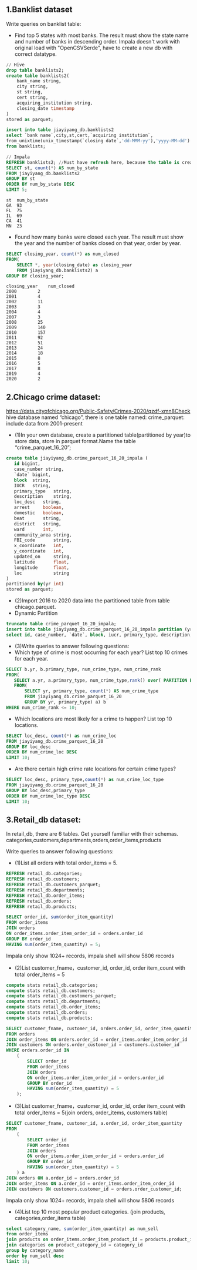 ## 1.Banklist dataset
Write queries on banklist table:
- Find top 5 states with most banks. The result must show the state name and number of banks in descending order.
Impala doesn't work with original load with "OpenCSVSerde", have to create a new db with correct datatype.
```sql
// Hive
drop table banklists2;
create table banklists2(
    bank_name string,
    city string,
    st string,
    cert string,
    acquiring_institution string,
    closing_date timestamp
)
stored as parquet;

insert into table jiayiyang_db.banklists2
select `bank name`,city,st,cert,`acquiring institution`, 
from_unixtime(unix_timestamp(`closing date`,'dd-MMM-yy'),'yyyy-MM-dd')
from banklists;

// Impala
REFRESH banklists2; //Must have refresh here, because the table is created by Hive
SELECT st, count(*) AS num_by_state
FROM jiayiyang_db.banklists2
GROUP BY st
ORDER BY num_by_state DESC
LIMIT 5;
```
```
st	num_by_state	
GA	93	
FL	75	
IL	69	
CA	41	
MN	23	
```
- Found how many banks were closed each year. The result must show the year and the number of banks closed on that year, order by year.
```sql
SELECT closing_year, count(*) as num_closed
FROM(
    SELECT *, year(closing_date) as closing_year
    FROM jiayiyang_db.banklists2) a
GROUP BY closing_year;
```
```
closing_year	num_closed	
2000		2	
2001		4	
2002		11	
2003		3	
2004		4	
2007		3	
2008		25	
2009		140	
2010		157	
2011		92	
2012		51	
2013		24	
2014		18	
2015		8	
2016		5	
2017		8	
2019		4	
2020		2	
```

## 2.Chicago crime dataset:

https://data.cityofchicago.org/Public-Safety/Crimes-2020/qzdf-xmn8Check 
hive database named “chicago”, there is one table named:
crime_parquet: include data from 2001-present
- (1)In your own database, create a partitioned table(partitioned by year)to store data, store in parquet format.Name the table “crime_parquet_16_20”;
```sql
create table jiayiyang_db.crime_parquet_16_20_impala (
   id bigint,
   case_number string,
   `date` bigint,
   block  string,
   IUCR   string,
   primary_type   string,
   description    string,
   loc_desc   string,
   arrest     boolean,
   domestic   boolean,
   beat       string,
   district   string,
   ward       int,
   community_area string,
   FBI_code       string,
   x_coordinate   int,
   y_coordinate   int,
   updated_on     string,
   latitude       float,
   longitude      float,
   loc            string
)
partitioned by(yr int)
stored as parquet;
```
- (2)Import 2016 to 2020 data into the partitioned table from table chicago.parquet.
- Dynamic Partition
```sql
truncate table crime_parquet_16_20_impala;
insert into table jiayiyang_db.crime_parquet_16_20_impala partition (yr) 
select id, case_number, `date`, block, iucr, primary_type, description,loc_desc, arrest, domestic, beat, district, ward, community_area, fbi_code, x_coordinate, y_coordinate, updated_on, latitude, longitude, loc, yr from chicago.crime_parquet WHERE yr>=2016 AND yr<=2020;
```
- (3)Write queries to answer following questions:
- Which type of crime is most occurring for each year?  List top 10 crimes for each year.
 ```sql
SELECT b.yr, b.primary_type, num_crime_type, num_crime_rank
FROM(
    SELECT a.yr, a.primary_type, num_crime_type,rank() over( PARTITION BY yr ORDER BY num_crime_type DESC) as num_crime_rank
    FROM(
        SELECT yr, primary_type, count(*) AS num_crime_type
        FROM jiayiyang_db.crime_parquet_16_20
        GROUP BY yr, primary_type) a) b
WHERE num_crime_rank <= 10;
```
- Which locations are most likely for a crime to happen?  List top 10 locations.
```sql
SELECT loc_desc, count(*) as num_crime_loc
FROM jiayiyang_db.crime_parquet_16_20
GROUP BY loc_desc
ORDER BY num_crime_loc DESC
LIMIT 10;
```
 - Are there certain high crime rate locations for certain crime types? 
```sql
SELECT loc_desc, primary_type,count(*) as num_crime_loc_type
FROM jiayiyang_db.crime_parquet_16_20
GROUP BY loc_desc,primary_type
ORDER BY num_crime_loc_type DESC
LIMIT 10;
```

## 3.Retail_db dataset:
In retail_db, there are 6 tables.  Get yourself familiar with their schemas.
categories,customers,departments,orders,order_items,products

Write queries to answer following questions:
- (1)List all orders with total order_items = 5.
```sql
REFRESH retail_db.categories;
REFRESH retail_db.customers;
REFRESH retail_db.customers_parquet;
REFRESH retail_db.departments;
REFRESH retail_db.order_items;
REFRESH retail_db.orders;
REFRESH retail_db.products;
```
```sql
SELECT order_id, sum(order_item_quantity)
FROM order_items
JOIN orders
ON order_items.order_item_order_id = orders.order_id
GROUP BY order_id
HAVING sum(order_item_quantity) = 5;
```
Impala only show 1024+ records, impala shell will show 5806 records
- (2)List customer_fname，customer_id, order_id, order item_count with total order_items = 5
```sql
compute stats retail_db.categories;
compute stats retail_db.customers;
compute stats retail_db.customers_parquet;
compute stats retail_db.departments;
compute stats retail_db.order_items;
compute stats retail_db.orders;
compute stats retail_db.products;

SELECT customer_fname, customer_id, orders.order_id, order_item_quantity
FROM orders
JOIN order_items ON orders.order_id = order_items.order_item_order_id
JOIN customers ON orders.order_customer_id = customers.customer_id
WHERE orders.order_id IN 
    (
        SELECT order_id
        FROM order_items
        JOIN orders
        ON order_items.order_item_order_id = orders.order_id
        GROUP BY order_id
        HAVING sum(order_item_quantity) = 5
    );
```

- (3)List customer_fname，customer_id, order_id, order item_count with total order_items = 5(join orders, order_items, customers table)
```sql
SELECT customer_fname, customer_id, a.order_id, order_item_quantity
FROM
    (
        SELECT order_id
        FROM order_items
        JOIN orders
        ON order_items.order_item_order_id = orders.order_id
        GROUP BY order_id
        HAVING sum(order_item_quantity) = 5
    ) a
JOIN orders ON a.order_id = orders.order_id
JOIN order_items ON a.order_id = order_items.order_item_order_id
JOIN customers ON customers.customer_id = orders.order_customer_id;
```
Impala only show 1024+ records, impala shell will show 5806 records
- (4)List top 10 most popular product categories. (join products, categories,order_items table)
```sql
select category_name, sum(order_item_quantity) as num_sell
from order_items
join products on order_items.order_item_product_id = products.product_id
join categories on product_category_id = category_id
group by category_name
order by num_sell desc
limit 10;
```
